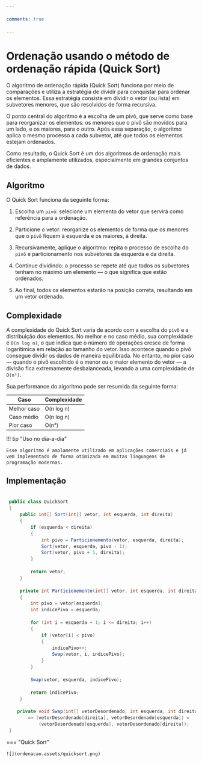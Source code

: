 ```yaml
---

comments: true

---
```


# **Ordenação usando o método de ordenação rápida (Quick Sort)**

O algoritmo de ordenação rápida (Quick Sort) funciona por meio de comparações e utiliza a estratégia de dividir para conquistar para ordenar os elementos. Essa estratégia consiste em dividir o vetor (ou lista) em subvetores menores, que são resolvidos de forma recursiva.

O ponto central do algoritmo é a escolha de um pivô, que serve como base para reorganizar os elementos: os menores que o pivô são movidos para um lado, e os maiores, para o outro. Após essa separação, o algoritmo aplica o mesmo processo a cada subvetor, até que todos os elementos estejam ordenados.

Como resultado, o Quick Sort é um dos algoritmos de ordenação mais eficientes e amplamente utilizados, especialmente em grandes conjuntos de dados.

## **Algoritmo**

O Quick Sort funciona da seguinte forma:

1. Escolha um `pivô`: selecione um elemento do vetor que servirá como referência para a ordenação.

2. Particione o vetor: reorganize os elementos de forma que os menores que o `pivô` fiquem à esquerda e os maiores, à direita.

3. Recursivamente, aplique o algoritmo: repita o processo de escolha do `pivô` e particionamento nos subvetores da esquerda e da direita.

4. Continue dividindo: o processo se repete até que todos os subvetores tenham no máximo um elemento — o que significa que estão ordenados.

5. Ao final, todos os elementos estarão na posição correta, resultando em um vetor ordenado.

## **Complexidade**

A complexidade do Quick Sort varia de acordo com a escolha do `pivô` e a distribuição dos elementos. No melhor e no caso médio, sua complexidade é `O(n log n)`, o que indica que o número de operações cresce de forma logarítimica em relação ao tamanho do vetor. Isso acontece quando o pivô consegue dividir os dados de maneira equilibrada. No entanto, no pior caso — quando o pivô escolhido é o menor ou o maior elemento do vetor — a divisão fica extremamente desbalanceada, levando a uma complexidade de `O(n²)`.

Sua performance do algoritmo pode ser resumida da seguinte forma:

| Caso         | Complexidade |
|--------------|--------------|
| Melhor caso  | O(n log n)   |
| Caso médio   | O(n log n)   |
| Pior caso    | O(n²)        |

!!! tip "Uso no dia-a-dia"

    Esse algoritmo é amplamente utilizado em aplicações comerciais e já vem implementado de forma otimizada em muitas linguagens de programação modernas.

## **Implementação**

```csharp

 public class QuickSort
 {
     public int[] Sort(int[] vetor, int esquerda, int direita)
     {
         if (esquerda < direita)
         {
             int pivo = Particionemento(vetor, esquerda, direita);
             Sort(vetor, esquerda, pivo - 1);
             Sort(vetor, pivo + 1, direita);
         }

         return vetor;
     }

     private int Particionemento(int[] vetor, int esquerda, int direita)
     {
         int pivo = vetor[esquerda];
         int indicePivo = esquerda;

         for (int i = esquerda + 1; i <= direita; i++)
         {
             if (vetor[i] < pivo)
             {
                 indicePivo++;
                 Swap(vetor, i, indicePivo);
             }
         }

         Swap(vetor, esquerda, indicePivo);

         return indicePivo;
     }

    private void Swap(int[] vetorDesordenado, int esquerda, int direita)
        => (vetorDesordenado[direita], vetorDesordenado[esquerda]) = 
            (vetorDesordenado[esquerda], vetorDesordenado[direita]);
 }
```

=== "Quick Sort"

    ![](ordenacao.assets/quicksort.png)